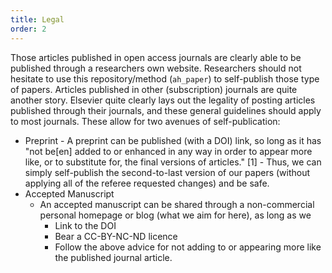 ```yaml
---
title: Legal
order: 2
---
```


Those articles published in open access journals are clearly able to be published through a researchers own website.  Researchers should not hesitate to use this repository/method (`ah_paper`) to self-publish those type of papers.
Articles published in other (subscription) journals are quite another story.  Elsevier quite clearly lays out the legality of posting articles published through their journals, and these general guidelines should apply to most journals.  These allow for two avenues of self-publication:

  -  Preprint
	-  A preprint can be published (with a DOI) link, so long as it has "not be[en] added to or enhanced in any way in order to appear more like, or to substitute for, the final versions of articles." [1]
	-  Thus, we can simply self-publish the second-to-last version of our papers (without applying all of the referee requested changes) and be safe.
  - Accepted Manuscript
	- An accepted manuscript can be shared through a non-commercial personal homepage or blog (what we aim for here), as long as we
		- Link to the DOI
		- Bear a CC-BY-NC-ND licence
		- Follow the above advice for not adding to or appearing more like the published journal article.